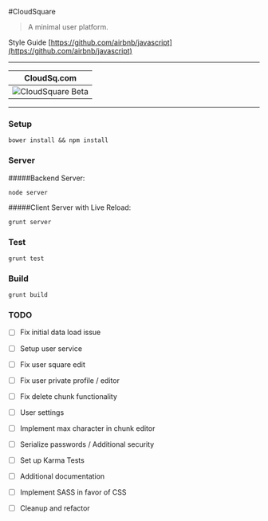 #CloudSquare

> A minimal user platform.

Style Guide [https://github.com/airbnb/javascript](https://github.com/airbnb/javascript)


* * *

CloudSq.com | 
------------ | 
![CloudSquare Beta](http://i58.tinypic.com/292mvpf.png) | 

* * *


### Setup

```
bower install && npm install
```


### Server

#####Backend Server:

```
node server
```

#####Client Server with Live Reload:

```
grunt server
```


### Test

```
grunt test
```


### Build

```
grunt build
```


### TODO

* [ ] Fix initial data load issue 
* [ ] Setup user service
* [ ] Fix user square edit
* [ ] Fix user private profile / editor
* [ ] Fix delete chunk functionality 
* [ ] User settings
* [ ] Implement max character in chunk editor
* [ ] Serialize passwords / Additional security
* [ ] Set up Karma Tests
* [ ] Additional documentation
* [ ] Implement SASS in favor of CSS
* [ ] Cleanup and refactor

